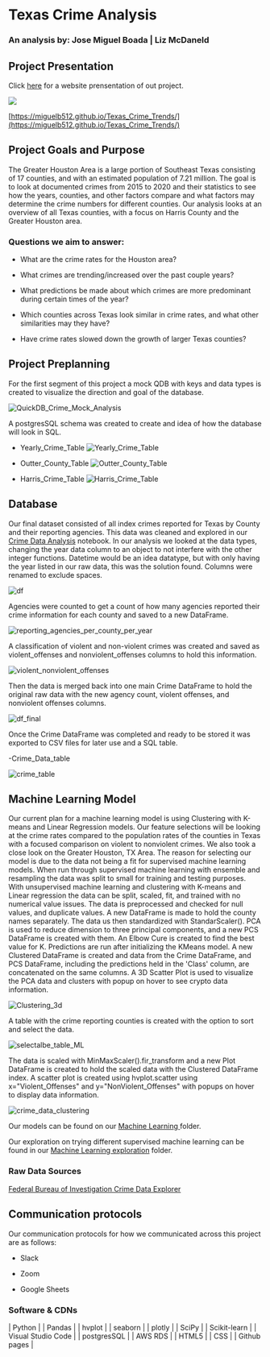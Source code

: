# Texas Crime Analysis

### An analysis by: Jose Miguel Boada | Liz McDaneld

## Project Presentation
Click [here](https://miguelb512.github.io/Texas_Crime_Trends/) for a website prensentation of out project. 


[<img src="https://user-images.githubusercontent.com/60283799/195472758-d3287a57-5eef-4588-90b2-b355f574db02.png">](https://miguelb512.github.io/Texas_Crime_Trends/)

<a href="https://miguelb512.github.io/Texas_Crime_Trends/" target="_blank">[https://miguelb512.github.io/Texas_Crime_Trends/](https://miguelb512.github.io/Texas_Crime_Trends/)</a>


## Project Goals and Purpose 

The Greater Houston Area is a large portion of Southeast Texas consisting of 17 counties, and with an estimated population of 7.21 million. The goal is to look at documented crimes from 2015 to 2020 and their statistics to see how the years, counties, and other factors compare and what factors may determine the crime numbers for different counties. Our analysis looks at an overview of all Texas counties, with a focus on Harris County and the Greater Houston area. 

### Questions we aim to answer:

- What are the crime rates for the Houston area?

- What crimes are trending/increased over the past couple years?

- What predictions be made about which crimes are more predominant during certain times of the year?

- Which counties across Texas look similar in crime rates, and what other similarities may they have?

- Have crime rates slowed down the growth of larger Texas counties?

## Project Preplanning

For the first segment of this project a mock QDB with keys and data types is created to visualize the direction and goal of the database.

![QuickDB_Crime_Mock_Analysis](https://user-images.githubusercontent.com/103263248/192550650-58f6d0ef-a07d-4a1f-a09b-e0c69f500bf7.png)

A postgresSQL schema was created to create and idea of how the database will look in SQL.

- Yearly_Crime_Table
![Yearly_Crime_Table](https://user-images.githubusercontent.com/103263248/192550848-89ca33ee-2d4b-4c0d-931b-cab71bfc36b0.png)

- Outter_County_Table
![Outter_County_Table](https://user-images.githubusercontent.com/103263248/192550738-129bb2a4-bce8-4b56-adc7-a6e588af7703.png)

- Harris_Crime_Table
![Harris_Crime_Table](https://user-images.githubusercontent.com/103263248/192550913-a3fe9b7b-2222-43ea-b48d-ea11a426f688.png)

## Database

Our final dataset consisted of all index crimes reported for Texas by County and their reporting agencies. This data was cleaned and explored in our [Crime Data Analysis](https://github.com/MiguelB512/Texas_Crime_Trends/blob/main/Crime_Data_Analysis.ipynb) notebook.
 In our analysis we looked at the data types, changing the year data column to an object to not interfere with the other integer functions. Datetime would be an idea datatype, but with only having the year listed in our raw data, this was the solution found. Columns were renamed to exclude spaces. 

![df](https://user-images.githubusercontent.com/103263248/195412607-e16c94cd-f12e-45de-91a5-b632b3153092.png)

Agencies were counted to get a count of how many agencies reported their crime information for each county and saved to a new DataFrame. 

![reporting_agencies_per_county_per_year](https://user-images.githubusercontent.com/103263248/195412676-6996b099-85c0-4c4e-a72a-6d63b23354d9.png)

A classification of violent and non-violent crimes was created and saved as violent_offenses and nonviolent_offenses columns to hold this information. 

![violent_nonviolent_offenses](https://user-images.githubusercontent.com/103263248/195412695-b23865d9-eba3-4440-b363-79889a9b774f.png)

Then the data is merged back into one main Crime DataFrame to hold the original raw data with the new agency count, violent offenses, and nonviolent offenses columns.

![df_final](https://user-images.githubusercontent.com/103263248/195412718-393a57bd-3322-4a0c-b6df-6e1b1d1d529a.png)

Once the Crime DataFrame was completed and ready to be stored it was exported to CSV files for later use and a SQL table. 

-Crime_Data_table

![crime_table](https://user-images.githubusercontent.com/103263248/195412759-b8fca48b-f1d3-427e-bb8a-1eca9cdc122c.png)

## Machine Learning Model

Our current plan for a machine learning model is using Clustering with K-means and Linear Regression models.
Our feature selections will be looking at the crime rates compared to the population rates of the counties in Texas with a focused comparison on violent to nonviolent crimes. We also took a close look on the Greater Houston, TX Area.
The reason for selecting our model is due to the data not being a fit for supervised machine learning models. When run through supervised machine learning with ensemble and resampling the data was split to small for training and testing purposes.
With unsupervised machine learning and clustering with K-means and Linear regression the data can be split, scaled, fit, and trained with no numerical value issues. 
The data is preprocessed and checked for null values, and duplicate values. A new DataFrame is made to hold the county names separately. The data us then standardized with StandarScaler(). PCA is used to reduce dimension to three principal components, and a new PCS DataFrame is created with them. An Elbow Cure is created to find the best value for K. Predictions are run after initializing the KMeans model. A new Clustered DataFrame is created and data from the Crime DataFrame, and PCS DataFrame, including the predictions held in the 'Class' column, are concatenated on the same columns. 
A 3D Scatter Plot is used to visualize the PCA data and clusters with popup on hover to see crypto data information. 

![Clustering_3d](https://user-images.githubusercontent.com/103263248/195412878-d7ab4e9e-af74-45f7-9d7c-5331cf6ed332.png)

A table with the crime reporting counties is created with the option to sort and select the data. 

![selectalbe_table_ML](https://user-images.githubusercontent.com/103263248/195412949-c35647b9-b922-423f-9873-32bfa55782ac.png)

The data is scaled with MinMaxScaler().fir_transform and a new Plot DataFrame is created to hold the scaled data with the Clustered DataFrame index. A scatter plot is created using hvplot.scatter using x="Violent_Offenses" and y="NonViolent_Offenses" with popups on hover to display data information.

![crime_data_clustering](https://user-images.githubusercontent.com/103263248/195413018-79134d54-59e4-4548-8519-8b76e369cf7a.png)


Our models can be found on our [Machine Learning ](
https://github.com/MiguelB512/Texas_Crime_Trends/tree/main/ML_Models) folder.

Our exploration on trying different supervised machine learning can be found in our [Machine Learning exploration](https://github.com/MiguelB512/Texas_Crime_Trends/tree/main/ML_Exploring) folder.


### Raw Data Sources

[Federal Bureau of Investigation Crime Data Explorer](https://crime-data-explorer.fr.cloud.gov/pages/explorer/crime/crime-trend)

## Communication protocols 

Our communication protocols for how we communicated across this project are as follows:

- Slack

- Zoom

- Google Sheets
### Software & CDNs
| Python |
| Pandas |
| hvplot |
| seaborn |
| plotly |
| SciPy |
| Scikit-learn |
| Visual Studio Code |
| postgresSQL |
| AWS RDS |
| HTML5 |
| CSS |
| Github pages |


